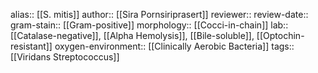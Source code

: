 alias:: [[S. mitis]]
author:: [[Sira Pornsiriprasert]] 
reviewer::
review-date::
gram-stain:: [[Gram-positive]] 
morphology:: [[Cocci-in-chain]] 
lab:: [[Catalase-negative]], [[Alpha Hemolysis]], [[Bile-soluble]], [[Optochin-resistant]] 
oxygen-environment:: [[Clinically Aerobic Bacteria]]
tags:: [[Viridans Streptococcus]]
